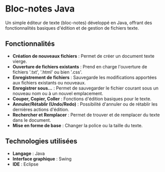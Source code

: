 # Bloc-notes Java

Un simple éditeur de texte (bloc-notes) développé en Java, offrant des fonctionnalités basiques d'édition et de gestion de fichiers texte.

## Fonctionnalités 

* **Création de nouveaux fichiers** : Permet de créer un document texte vierge.
* **Ouverture de fichiers existants** : Prend en charge l'ouverture de fichiers '.txt', '.html' ou bien '.css'. 
* **Enregistrement de fichiers** : Sauvegarde les modifications apportées aux fichiers existants ou nouveaux.
* **Enregistrer sous...** : Permet de sauvegarder le fichier courant sous un nouveau nom ou à un nouvel emplacement.
* **Couper, Copier, Coller** : Fonctions d'édition basiques pour le texte.
* **Annuler/Rétablir (Undo/Redo)** : Possibilité d'annuler ou de rétablir les dernières actions d'édition.
* **Rechercher et Remplacer** : Permet de trouver et de remplacer du texte dans le document.
* **Mise en forme de base** : Changer la police ou la taille du texte.

## Technologies utilisées

* **Langage** : Java
* **Interface graphique** : Swing
* **IDE** : Eclipse

